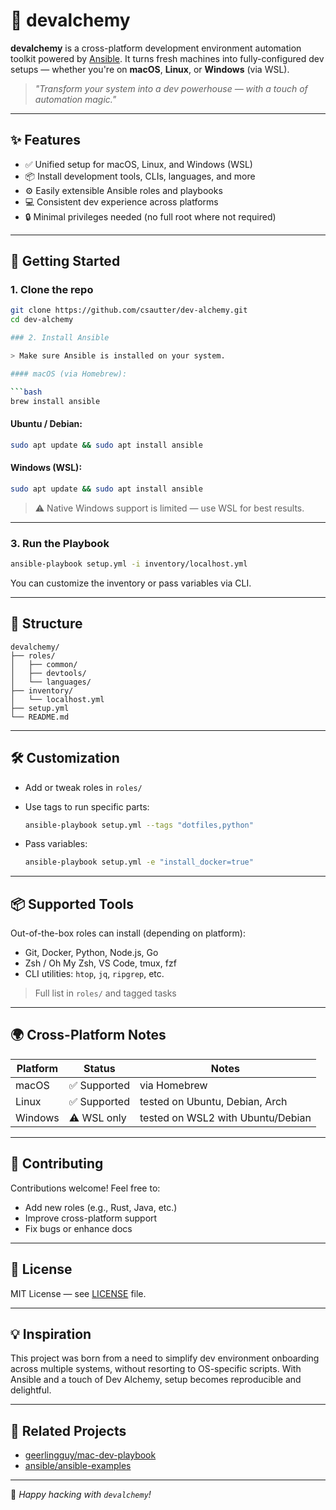 # 🧪 devalchemy

**devalchemy** is a cross-platform development environment automation toolkit powered by [Ansible](https://www.ansible.com/). It turns fresh machines into fully-configured dev setups — whether you're on **macOS**, **Linux**, or **Windows** (via WSL).

> _"Transform your system into a dev powerhouse — with a touch of automation magic."_

---

## ✨ Features

- ✅ Unified setup for macOS, Linux, and Windows (WSL)
- 📦 Install development tools, CLIs, languages, and more
- ⚙️ Easily extensible Ansible roles and playbooks
- 💻 Consistent dev experience across platforms
- 🔒 Minimal privileges needed (no full root where not required)

---

## 🚀 Getting Started

### 1. Clone the repo

```bash
git clone https://github.com/csautter/dev-alchemy.git
cd dev-alchemy

### 2. Install Ansible

> Make sure Ansible is installed on your system.

#### macOS (via Homebrew):

```bash
brew install ansible
```

#### Ubuntu / Debian:

```bash
sudo apt update && sudo apt install ansible
```

#### Windows (WSL):

```bash
sudo apt update && sudo apt install ansible
```

> ⚠️ Native Windows support is limited — use WSL for best results.

---

### 3. Run the Playbook

```bash
ansible-playbook setup.yml -i inventory/localhost.yml
```

You can customize the inventory or pass variables via CLI.

---

## 🧩 Structure

```
devalchemy/
├── roles/
│   ├── common/
│   ├── devtools/
│   └── languages/
├── inventory/
│   └── localhost.yml
├── setup.yml
└── README.md
```

---

## 🛠️ Customization

* Add or tweak roles in `roles/`

* Use tags to run specific parts:

  ```bash
  ansible-playbook setup.yml --tags "dotfiles,python"
  ```

* Pass variables:

  ```bash
  ansible-playbook setup.yml -e "install_docker=true"
  ```

---

## 📦 Supported Tools

Out-of-the-box roles can install (depending on platform):

* Git, Docker, Python, Node.js, Go
* Zsh / Oh My Zsh, VS Code, tmux, fzf
* CLI utilities: `htop`, `jq`, `ripgrep`, etc.

> Full list in `roles/` and tagged tasks

---

## 🌍 Cross-Platform Notes

| Platform | Status      | Notes                             |
| -------- | ----------- | --------------------------------- |
| macOS    | ✅ Supported | via Homebrew                      |
| Linux    | ✅ Supported | tested on Ubuntu, Debian, Arch    |
| Windows  | ⚠️ WSL only | tested on WSL2 with Ubuntu/Debian |

---

## 🤝 Contributing

Contributions welcome! Feel free to:

* Add new roles (e.g., Rust, Java, etc.)
* Improve cross-platform support
* Fix bugs or enhance docs

---

## 📜 License

MIT License — see [LICENSE](LICENSE) file.

---

## 💡 Inspiration

This project was born from a need to simplify dev environment onboarding across multiple systems, without resorting to OS-specific scripts. With Ansible and a touch of Dev Alchemy, setup becomes reproducible and delightful.

---

## 🔗 Related Projects

* [geerlingguy/mac-dev-playbook](https://github.com/geerlingguy/mac-dev-playbook)
* [ansible/ansible-examples](https://github.com/ansible/ansible-examples)

---

🧪 *Happy hacking with `devalchemy`!*

